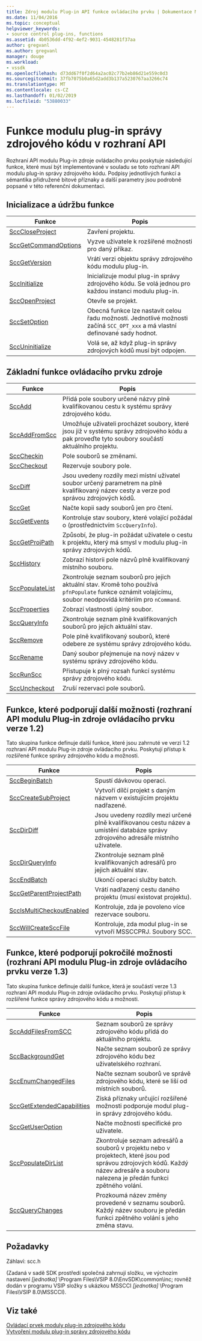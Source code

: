 ```yaml
---
title: Zdroj modulu Plug-in API funkce ovládacího prvku | Dokumentace Microsoftu
ms.date: 11/04/2016
ms.topic: conceptual
helpviewer_keywords:
- source control plug-ins, functions
ms.assetid: 4b0536dd-4f92-4ef2-9031-4548281f37aa
author: gregvanl
ms.author: gregvanl
manager: douge
ms.workload:
- vssdk
ms.openlocfilehash: d73dd67f0f2d64a2ac02c77b2eb86d21e559c0d3
ms.sourcegitcommit: 37fb7075b0a65d2add3b137a5230767aa3266c74
ms.translationtype: MT
ms.contentlocale: cs-CZ
ms.lasthandoff: 01/02/2019
ms.locfileid: "53880033"
---
```

# <a name="source-control-plug-in-api-functions"></a>Funkce modulu plug-in správy zdrojového kódu v rozhraní API
Rozhraní API modulu Plug-in zdroje ovládacího prvku poskytuje následující funkce, které musí být implementované v souladu se toto rozhraní API modulu plug-in správy zdrojového kódu. Podpisy jednotlivých funkcí a sémantika přidružené bitové příznaky a další parametry jsou podrobně popsané v této referenční dokumentaci.  
  
## <a name="initialization-and-housekeeping-functions"></a>Inicializace a údržbu funkce  
  
|Funkce|Popis|  
|--------------|-----------------|  
|[SccCloseProject](../extensibility/scccloseproject-function.md)|Zavření projektu.|  
|[SccGetCommandOptions](../extensibility/sccgetcommandoptions-function.md)|Vyzve uživatele k rozšířené možnosti pro daný příkaz.|  
|[SccGetVersion](../extensibility/sccgetversion-function.md)|Vrátí verzi objektu správy zdrojového kódu modulu plug-in.|  
|[SccInitialize](../extensibility/sccinitialize-function.md)|Inicializuje modul plug-in správy zdrojového kódu. Se volá jednou pro každou instanci modulu plug-in.|  
|[SccOpenProject](../extensibility/sccopenproject-function.md)|Otevře se projekt.|  
|[SccSetOption](../extensibility/sccsetoption-function.md)|Obecná funkce lze nastavit celou řadu možností. Jednotlivé možnosti začíná `SCC_OPT_xxx` a má vlastní definované sady hodnot.|  
|[SccUninitialize](../extensibility/sccuninitialize-function.md)|Volá se, až když plug-in správy zdrojových kódů musí být odpojen.|  
  
## <a name="core-source-control-functions"></a>Základní funkce ovládacího prvku zdroje  
  
|Funkce|Popis|  
|--------------|-----------------|  
|[SccAdd](../extensibility/sccadd-function.md)|Přidá pole soubory určené názvy plně kvalifikovanou cestu k systému správy zdrojového kódu.|  
|[SccAddFromScc](../extensibility/sccaddfromscc-function.md)|Umožňuje uživateli procházet soubory, které jsou již v systému správy zdrojového kódu a pak proveďte tyto soubory součástí aktuálního projektu.|  
|[SccCheckin](../extensibility/scccheckin-function.md)|Pole souborů se změnami.|  
|[SccCheckout](../extensibility/scccheckout-function.md)|Rezervuje soubory pole.|  
|[SccDiff](../extensibility/sccdiff-function.md)|Jsou uvedeny rozdíly mezi místní uživatel soubor určený parametrem na plně kvalifikovaný název cesty a verze pod správou zdrojových kódů.|  
|[SccGet](../extensibility/sccget-function.md)|Načte kopii sady souborů jen pro čtení.|  
|[SccGetEvents](../extensibility/sccgetevents-function.md)|Kontroluje stav soubory, které volající požádal o (prostřednictvím `SccQueryInfo`).|  
|[SccGetProjPath](../extensibility/sccgetprojpath-function.md)|Způsobí, že plug-in požádat uživatele o cestu k projektu, který má smysl v modulu plug-in správy zdrojových kódů.|  
|[SccHistory](../extensibility/scchistory-function.md)|Zobrazí historii pole názvů plně kvalifikovaný místního souboru.|  
|[SccPopulateList](../extensibility/sccpopulatelist-function.md)|Zkontroluje seznam souborů pro jejich aktuální stav. Kromě toho používá `pfnPopulate` funkce oznámit volajícímu, soubor neodpovídá kritériím pro `nCommand`.|  
|[SccProperties](../extensibility/sccproperties-function.md)|Zobrazí vlastnosti úplný soubor.|  
|[SccQueryInfo](../extensibility/sccqueryinfo-function.md)|Zkontroluje seznam plně kvalifikovaných souborů pro jejich aktuální stav.|  
|[SccRemove](../extensibility/sccremove-function.md)|Pole plně kvalifikovaný souborů, které odebere ze systému správy zdrojového kódu.|  
|[SccRename](../extensibility/sccrename-function.md)|Daný soubor přejmenuje na nový název v systému správy zdrojového kódu.|  
|[SccRunScc](../extensibility/sccrunscc-function.md)|Přistupuje k plný rozsah funkcí systému správy zdrojového kódu.|  
|[SccUncheckout](../extensibility/sccuncheckout-function.md)|Zruší rezervaci pole souborů.|  
  
## <a name="functions-that-support-additional-capability-version-12-of-the-source-control-plug-in-api"></a>Funkce, které podporují další možnosti (rozhraní API modulu Plug-in zdroje ovládacího prvku verze 1.2)  
 Tato skupina funkce definuje další funkce, které jsou zahrnuté ve verzi 1.2 rozhraní API modulu Plug-in zdroje ovládacího prvku. Poskytují přístup k rozšířené funkce správy zdrojového kódu a možnosti.  
  
|Funkce|Popis|  
|--------------|-----------------|  
|[SccBeginBatch](../extensibility/sccbeginbatch-function.md)|Spustí dávkovou operaci.|  
|[SccCreateSubProject](../extensibility/scccreatesubproject-function.md)|Vytvoří dílčí projekt s daným názvem v existujícím projektu nadřazené.|  
|[SccDirDiff](../extensibility/sccdirdiff-function.md)|Jsou uvedeny rozdíly mezi určené plně kvalifikovanou cestu název a umístění databáze správy zdrojového adresáře místního uživatele.|  
|[SccDirQueryInfo](../extensibility/sccdirqueryinfo-function.md)|Zkontroluje seznam plně kvalifikovaných adresářů pro jejich aktuální stav.|  
|[SccEndBatch](../extensibility/sccendbatch-function.md)|Ukončí operaci služby batch.|  
|[SccGetParentProjectPath](../extensibility/sccgetparentprojectpath-function.md)|Vrátí nadřazený cestu daného projektu (musí existovat projektu).|  
|[SccIsMultiCheckoutEnabled](../extensibility/sccismulticheckoutenabled-function.md)|Kontroluje, zda je povoleno více rezervace souboru.|  
|[SccWillCreateSccFile](../extensibility/sccwillcreatesccfile-function.md)|Kontroluje, zda modul plug-in se vytvoří MSSCCPRJ. Soubory SCC.|  
  
## <a name="functions-that-support-advanced-capability-version-13-of-the-source-control-plug-in-api"></a>Funkce, které podporují pokročilé možnosti (rozhraní API modulu Plug-in zdroje ovládacího prvku verze 1.3)  
 Tato skupina funkce definuje další funkce, která je součástí verze 1.3 rozhraní API modulu Plug-in zdroje ovládacího prvku. Poskytují přístup k rozšířené funkce správy zdrojového kódu a možnosti.  
  
|Funkce|Popis|  
|--------------|-----------------|  
|[SccAddFilesFromSCC](../extensibility/sccaddfilesfromscc-function.md)|Seznam souborů ze správy zdrojového kódu přidá do aktuálního projektu.|  
|[SccBackgroundGet](../extensibility/sccbackgroundget-function.md)|Načte seznam souborů ze správy zdrojového kódu bez uživatelského rozhraní.|  
|[SccEnumChangedFiles](../extensibility/sccenumchangedfiles-function.md)|Načte seznam souborů ve správě zdrojového kódu, které se liší od místních souborů.|  
|[SccGetExtendedCapabilities](../extensibility/sccgetextendedcapabilities-function.md)|Získá příznaky určující rozšířené možnosti podporuje modul plug-in správy zdrojového kódu.|  
|[SccGetUserOption](../extensibility/sccgetuseroption-function.md)|Načte možnosti specifické pro uživatele.|  
|[SccPopulateDirList](../extensibility/sccpopulatedirlist-function.md)|Zkontroluje seznam adresářů a souborů v projektu nebo v projektech, které jsou pod správou zdrojových kódů. Každý název adresáře a souboru nalezena je předán funkci zpětného volání.|  
|[SccQueryChanges](../extensibility/sccquerychanges-function.md)|Prozkoumá název změny provedené v seznamu souborů. Každý název souboru je předán funkci zpětného volání s jeho změna stavu.|  
  
## <a name="requirements"></a>Požadavky  
 Záhlaví: scc.h  
  
 (Zadaná v sadě SDK prostředí společná zahrnují složku, ve výchozím nastavení *[jednotka]* \Program Files\VSIP 8.0\EnvSDK\common\inc; rovněž dodán v programu VSIP složky s ukázkou MSSCCI *[jednotka]* \Program Files\VSIP 8.0\MSSCCI).  
  
## <a name="see-also"></a>Viz také  
 [Ovládací prvek moduly plug-in zdrojového kódu](../extensibility/source-control-plug-ins.md)   
 [Vytvoření modulu plug-in správy zdrojového kódu](../extensibility/internals/creating-a-source-control-plug-in.md)